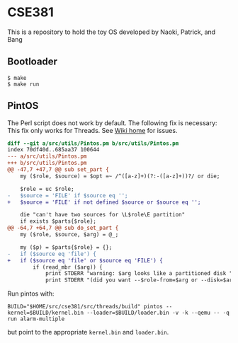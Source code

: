 # CSE381

This is a repository to hold the toy OS developed by Naoki, Patrick, and Bang



## Bootloader

    $ make
    $ make run

## PintOS
The Perl script does not work by default. The following fix is necessary: This fix only works for Threads. See [Wiki home](https://github.com/proctopj/CSE381/wiki#pintos-issues) for issues.

```diff
diff --git a/src/utils/Pintos.pm b/src/utils/Pintos.pm
index 70df40d..685aa37 100644
--- a/src/utils/Pintos.pm
+++ b/src/utils/Pintos.pm
@@ -47,7 +47,7 @@ sub set_part {
    my ($role, $source) = $opt =~ /^([a-z]+)(?:-([a-z]+))?/ or die;

    $role = uc $role;
-   $source = 'FILE' if $source eq '';
+   $source = 'FILE' if not defined $source or $source eq '';

    die "can't have two sources for \L$role\E partition"
    if exists $parts{$role};
@@ -64,7 +64,7 @@ sub do_set_part {
    my ($role, $source, $arg) = @_;

    my ($p) = $parts{$role} = {};
-   if ($source eq 'file') {
+   if ($source eq 'file' or $source eq 'FILE') {
        if (read_mbr ($arg)) {
            print STDERR "warning: $arg looks like a partitioned disk ";
            print STDERR "(did you want --$role-from=$arg or --disk=$arg?)\n"
```

Run pintos with:

    BUILD="$HOME/src/cse381/src/threads/build" pintos --kernel=$BUILD/kernel.bin --loader=$BUILD/loader.bin -v -k --qemu -- -q run alarm-multiple

but point to the appropriate `kernel.bin` and `loader.bin`.
